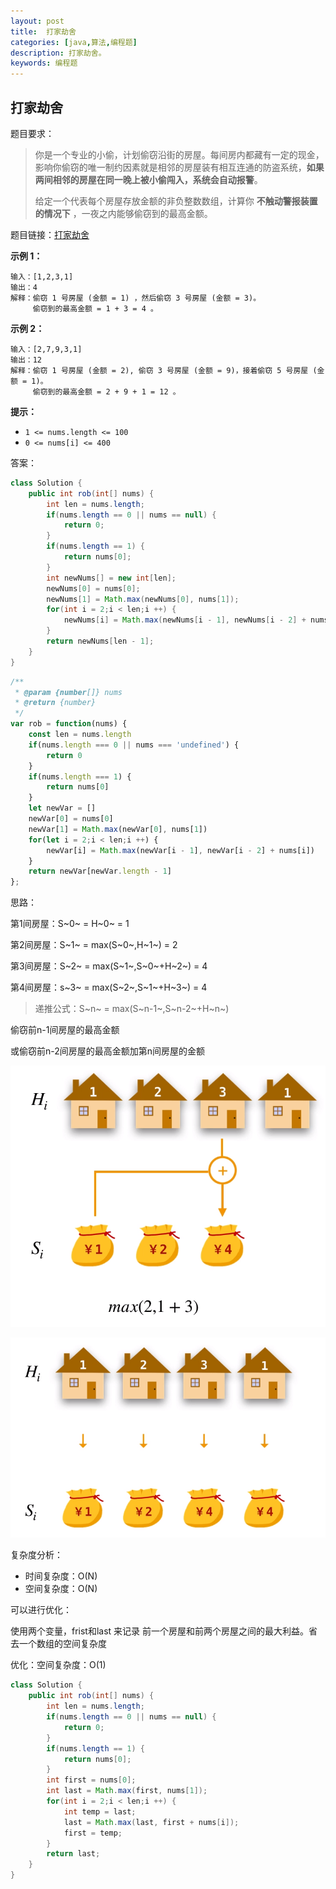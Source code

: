 ```yaml
---
layout: post
title:  打家劫舍
categories: [java,算法,编程题]
description: 打家劫舍。
keywords: 编程题
---
```


## 打家劫舍

题目要求：

>  你是一个专业的小偷，计划偷窃沿街的房屋。每间房内都藏有一定的现金，影响你偷窃的唯一制约因素就是相邻的房屋装有相互连通的防盗系统，**如果两间相邻的房屋在同一晚上被小偷闯入，系统会自动报警**。
>
>  给定一个代表每个房屋存放金额的非负整数数组，计算你 **不触动警报装置的情况下** ，一夜之内能够偷窃到的最高金额。

题目链接：[打家劫舍](https://leetcode.cn/problems/house-robber/description/?envType=daily-question&envId=2023-09-16) 

**示例 1：**

```
输入：[1,2,3,1]
输出：4
解释：偷窃 1 号房屋 (金额 = 1) ，然后偷窃 3 号房屋 (金额 = 3)。
     偷窃到的最高金额 = 1 + 3 = 4 。
```

**示例 2：**

```
输入：[2,7,9,3,1]
输出：12
解释：偷窃 1 号房屋 (金额 = 2), 偷窃 3 号房屋 (金额 = 9)，接着偷窃 5 号房屋 (金额 = 1)。
     偷窃到的最高金额 = 2 + 9 + 1 = 12 。
```

**提示：** 

-  `1 <= nums.length <= 100`
-  `0 <= nums[i] <= 400`

答案：

```java
class Solution {
    public int rob(int[] nums) {
        int len = nums.length;
        if(nums.length == 0 || nums == null) {
            return 0;
        }
        if(nums.length == 1) {
            return nums[0];
        }
        int newNums[] = new int[len];
        newNums[0] = nums[0];
        newNums[1] = Math.max(newNums[0], nums[1]);
        for(int i = 2;i < len;i ++) {
            newNums[i] = Math.max(newNums[i - 1], newNums[i - 2] + nums[i]);
        }
        return newNums[len - 1];
    }
}
```



```js
/**
 * @param {number[]} nums
 * @return {number}
 */
var rob = function(nums) {
    const len = nums.length
    if(nums.length === 0 || nums === 'undefined') {
        return 0
    }
    if(nums.length === 1) {
        return nums[0]
    }
    let newVar = []
    newVar[0] = nums[0]
    newVar[1] = Math.max(newVar[0], nums[1])
    for(let i = 2;i < len;i ++) {
        newVar[i] = Math.max(newVar[i - 1], newVar[i - 2] + nums[i])
    }
    return newVar[newVar.length - 1]
};
```

<span alt='solid'>思路</span>：

第1间房屋：S~0~ = H~0~ = 1

第2间房屋：S~1~ = max(S~0~,H~1~) = 2

第3间房屋：S~2~ = max(S~1~,S~0~+H~2~) = 4

第4间房屋：s~3~ = max(S~2~,S~1~+H~3~) = 4

>  递推公式：S~n~ = max(S~n-1~,S~n-2~+H~n~)

偷窃前n-1间房屋的最高金额

或偷窃前n-2间房屋的最高金额加第n间房屋的金额

![1](https://raw.githubusercontent.com/PigPigLetsGo/imeages/master/202309161947745.png)

![image-20230916195041709](https://raw.githubusercontent.com/PigPigLetsGo/imeages/master/202309161950004.png)

<span alt='solid'>复杂度分析</span>：

-  时间复杂度：O(N)
-  空间复杂度：O(N)

可以进行优化：

使用两个变量，frist和last 来记录 前一个房屋和前两个房屋之间的最大利益。省去一个数组的空间复杂度

优化：空间复杂度：O(1)

```java
class Solution {
    public int rob(int[] nums) {
        int len = nums.length;
        if(nums.length == 0 || nums == null) {
            return 0;
        }
        if(nums.length == 1) {
            return nums[0];
        }
        int first = nums[0];
        int last = Math.max(first, nums[1]);
        for(int i = 2;i < len;i ++) {
            int temp = last;
            last = Math.max(last, first + nums[i]);
            first = temp;
        }
        return last;
    }
}
```


